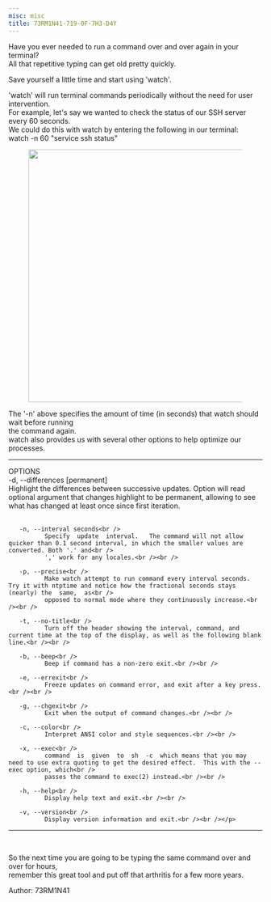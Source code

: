 ```yaml
---
misc: misc
title: 73RM1N41-719-0F-7H3-D4Y
---
```

<p>Have you ever needed to run a command over and over again in your terminal?<br />
All that repetitive typing can get old pretty quickly.</p>
<p>Save yourself a little time and start using 'watch'.</p>
<p>'watch' will run terminal commands periodically without the need for user intervention.<br />
For example, let's say we wanted to check the status of our SSH server every 60 seconds.<br />
We could do this with watch by entering the following in our terminal:<br />
watch -n 60 "service ssh status"</p>
<figure>
<a href="http://programthirteen.com/images/watch-ssh.png">
        <img src="http://programthirteen.com/images/watch-ssh.png" alt="" height="500px" width="750px"/>
    </a>
</figure>
<p>The '-n' above specifies the amount of time (in seconds) that watch should wait before running<br />
the command again.<br />
watch also provides us with several other options to help optimize our processes.</p>
<hr width="100%">
<p>OPTIONS<br />
       -d, --differences [permanent]<br />
              Highlight the differences between successive updates.  Option will read optional argument that changes highlight to be permanent, allowing to see<br />
              what has changed at least once since first iteration.<br /><br />

       -n, --interval seconds<br />
              Specify  update  interval.   The command will not allow quicker than 0.1 second interval, in which the smaller values are converted. Both '.' and<br />
              ',' work for any locales.<br /><br />

       -p, --precise<br />
              Make watch attempt to run command every interval seconds. Try it with ntptime and notice how the fractional seconds stays (nearly) the  same,  as<br />
              opposed to normal mode where they continuously increase.<br /><br />

       -t, --no-title<br />
              Turn off the header showing the interval, command, and current time at the top of the display, as well as the following blank line.<br /><br />

       -b, --beep<br />
              Beep if command has a non-zero exit.<br /><br />

       -e, --errexit<br />
              Freeze updates on command error, and exit after a key press.<br /><br />

       -g, --chgexit<br />
              Exit when the output of command changes.<br /><br />

       -c, --color<br />
              Interpret ANSI color and style sequences.<br /><br />

       -x, --exec<br />
              command  is  given  to  sh  -c  which means that you may need to use extra quoting to get the desired effect.  This with the --exec option, which<br />
              passes the command to exec(2) instead.<br /><br />

       -h, --help<br />
              Display help text and exit.<br /><br />

       -v, --version<br />
              Display version information and exit.<br /><br /></p>
<hr width="100%">
<br />
<p>So the next time you are going to be typing the same command over and over for hours,<br />
remember this great tool and put off that arthritis for a few more years.
<p align="left">Author: 73RM1N41</p>
